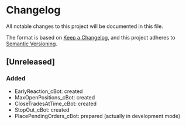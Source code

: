 # Changelog

All notable changes to this project will be documented in this file.

The format is based on [Keep a Changelog](https://keepachangelog.com/en/1.0.0/), and this project adheres to [Semantic Versioning](https://semver.org/spec/v2.0.0.html).


## [Unreleased]

### Added
- EarlyReaction_cBot: created
- MaxOpenPositions_cBot: created
- CloseTradesAtTime_cBot: created
- StopOut_cBot: created
- PlacePendingOrders_cBot: prepared (actually in development mode)
